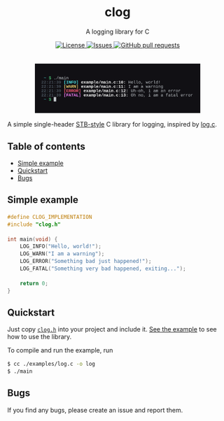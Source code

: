 <h1 align="center">clog</h1>
<p align="center">A logging library for C</p>

<p align="center">
	<a href="./LICENSE">
		<img alt="License" src="https://img.shields.io/badge/license-GPL-blue?color=26d374"/>
	</a>
	<a href="https://github.com/LordOfTrident/clog/issues">
		<img alt="Issues" src="https://img.shields.io/github/issues/LordOfTrident/clog?color=4f79e4"/>
	</a>
	<a href="https://github.com/LordOfTrident/clog/pulls">
		<img alt="GitHub pull requests" src="https://img.shields.io/github/issues-pr/LordOfTrident/clog?color=4f79e4"/>
	</a>
	<br><br><br>
	<img width="75%" src="res/img.png"/>
</p>

A simple single-header [STB-style](https://github.com/nothings/stb) C library for logging, inspired by [log.c](https://github.com/rxi/log.c).

## Table of contents
* [Simple example](#simple-example)
* [Quickstart](#quickstart)
* [Bugs](#bugs)

## Simple example
```c
#define CLOG_IMPLEMENTATION
#include "clog.h"

int main(void) {
	LOG_INFO("Hello, world!");
	LOG_WARN("I am a warning");
	LOG_ERROR("Something bad just happened!");
	LOG_FATAL("Something very bad happened, exiting...");

	return 0;
}
```

## Quickstart
Just copy [`clog.h`](./clog.h) into your project and include it.
[See the example](./examples/log.c) to see how to use the library.

To compile and run the example, run
```sh
$ cc ./examples/log.c -o log
$ ./main
```

## Bugs
If you find any bugs, please create an issue and report them.
